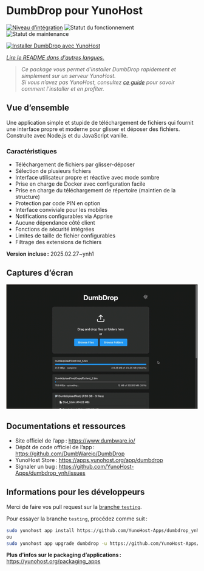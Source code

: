 <!--
Nota bene : ce README est automatiquement généré par <https://github.com/YunoHost/apps/tree/master/tools/readme_generator>
Il NE doit PAS être modifié à la main.
-->

# DumbDrop pour YunoHost

[![Niveau d’intégration](https://apps.yunohost.org/badge/integration/dumbdrop)](https://ci-apps.yunohost.org/ci/apps/dumbdrop/)
![Statut du fonctionnement](https://apps.yunohost.org/badge/state/dumbdrop)
![Statut de maintenance](https://apps.yunohost.org/badge/maintained/dumbdrop)

[![Installer DumbDrop avec YunoHost](https://install-app.yunohost.org/install-with-yunohost.svg)](https://install-app.yunohost.org/?app=dumbdrop)

*[Lire le README dans d'autres langues.](./ALL_README.md)*

> *Ce package vous permet d’installer DumbDrop rapidement et simplement sur un serveur YunoHost.*  
> *Si vous n’avez pas YunoHost, consultez [ce guide](https://yunohost.org/install) pour savoir comment l’installer et en profiter.*

## Vue d’ensemble

Une application simple et stupide de téléchargement de fichiers qui fournit une interface propre et moderne pour glisser et déposer des fichiers. Construite avec Node.js et du JavaScript vanille.

### Caractéristiques

- Téléchargement de fichiers par glisser-déposer
- Sélection de plusieurs fichiers
- Interface utilisateur propre et réactive avec mode sombre
- Prise en charge de Docker avec configuration facile
- Prise en charge du téléchargement de répertoire (maintien de la structure)
- Protection par code PIN en option
- Interface conviviale pour les mobiles
- Notifications configurables via Apprise
- Aucune dépendance côté client
- Fonctions de sécurité intégrées
- Limites de taille de fichier configurables
- Filtrage des extensions de fichiers
    

**Version incluse :** 2025.02.27~ynh1

## Captures d’écran

![Capture d’écran de DumbDrop](./doc/screenshots/screeshot.png)

## Documentations et ressources

- Site officiel de l’app : <https://www.dumbware.io/>
- Dépôt de code officiel de l’app : <https://github.com/DumbWareio/DumbDrop>
- YunoHost Store : <https://apps.yunohost.org/app/dumbdrop>
- Signaler un bug : <https://github.com/YunoHost-Apps/dumbdrop_ynh/issues>

## Informations pour les développeurs

Merci de faire vos pull request sur la [branche `testing`](https://github.com/YunoHost-Apps/dumbdrop_ynh/tree/testing).

Pour essayer la branche `testing`, procédez comme suit :

```bash
sudo yunohost app install https://github.com/YunoHost-Apps/dumbdrop_ynh/tree/testing --debug
ou
sudo yunohost app upgrade dumbdrop -u https://github.com/YunoHost-Apps/dumbdrop_ynh/tree/testing --debug
```

**Plus d’infos sur le packaging d’applications :** <https://yunohost.org/packaging_apps>

